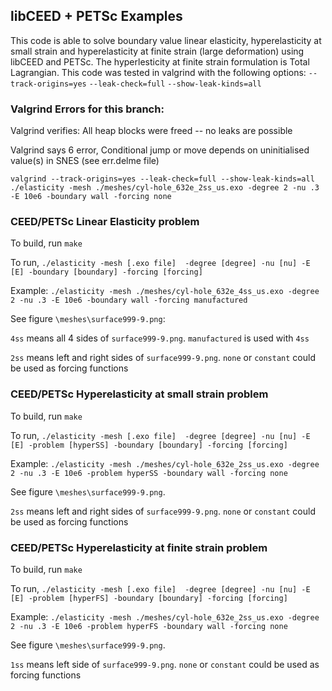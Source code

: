 ## libCEED + PETSc Examples
This code is able to solve boundary value linear elasticity, hyperelasticity at small strain and
hyperelasticity at finite strain (large deformation) using libCEED and PETSc. The hyperlesticity
at finite strain formulation is Total Lagrangian. This code was tested in valgrind with the
following options: `--track-origins=yes` `--leak-check=full` `--show-leak-kinds=all`

### Valgrind Errors for this branch:
Valgrind verifies: All heap blocks were freed -- no leaks are possible

Valgrind says 6 error, Conditional jump or move depends on uninitialised value(s) in SNES (see err.delme file)

`valgrind --track-origins=yes --leak-check=full --show-leak-kinds=all ./elasticity -mesh ./meshes/cyl-hole_632e_2ss_us.exo -degree 2 -nu .3 -E 10e6 -boundary wall -forcing none`


### CEED/PETSc Linear Elasticity problem

To build, run `make`

To run, `./elasticity -mesh [.exo file]  -degree [degree] -nu [nu] -E [E] -boundary [boundary] -forcing [forcing]`

Example: `./elasticity -mesh ./meshes/cyl-hole_632e_4ss_us.exo -degree 2 -nu .3 -E 10e6 -boundary wall -forcing manufactured`

See figure `\meshes\surface999-9.png`:

`4ss` means all 4 sides of `surface999-9.png`. `manufactured` is used with `4ss`

`2ss` means left and right sides of `surface999-9.png`. `none` or `constant` could be used as forcing functions


### CEED/PETSc Hyperelasticity at small strain problem

To build, run `make`

To run, `./elasticity -mesh [.exo file]  -degree [degree] -nu [nu] -E [E] -problem [hyperSS] -boundary [boundary] -forcing [forcing]`

Example: `./elasticity -mesh ./meshes/cyl-hole_632e_2ss_us.exo -degree 2 -nu .3 -E 10e6 -problem hyperSS
-boundary wall -forcing none`

See figure `\meshes\surface999-9.png`.

`2ss` means left and right sides of `surface999-9.png`. `none` or `constant` could be used as forcing functions  

### CEED/PETSc Hyperelasticity at finite strain problem

To build, run `make`

To run, `./elasticity -mesh [.exo file]  -degree [degree] -nu [nu] -E [E] -problem [hyperFS] -boundary [boundary] -forcing [forcing]`

Example: `./elasticity -mesh ./meshes/cyl-hole_632e_2ss_us.exo -degree 2 -nu .3 -E 10e6 -problem hyperFS
-boundary wall -forcing none`

See figure `\meshes\surface999-9.png`.

`1ss` means left side of `surface999-9.png`. `none` or `constant` could be used as forcing functions  
